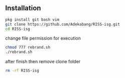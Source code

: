 ## Installation

```sh
pkg install git bash vim
git clone https://github.com/Adekabang/RISS-isg.git
cd RISS-isg
```

change file permission for execution

```sh
chmod 777 rebrand.sh
./rebrand.sh
```
after finish then remove clone folder
```sh
rm -rf RISS-isg
```
